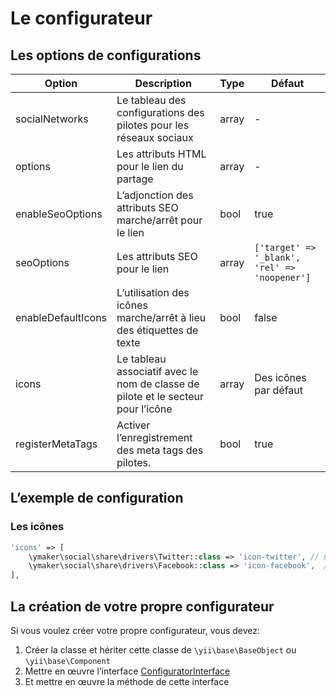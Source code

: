Le configurateur
================

## Les options de configurations

| Option            | Description                                                                       | Type  | Défaut                                        |
|-------------------|-----------------------------------------------------------------------------------|-------|-----------------------------------------------|
|socialNetworks     |Le tableau des configurations des pilotes pour les réseaux sociaux                 |array  |-                                              |
|options            |Les attributs HTML pour le lien du partage                                         |array  |-                                              |
|enableSeoOptions   |L’adjonction des attributs SEO marche/arrêt pour le lien                           |bool   |true                                           |
|seoOptions         |Les attributs SEO pour le lien                                                     |array  |`['target' => '_blank', 'rel' => 'noopener']`  |
|enableDefaultIcons |L’utilisation des icônes marche/arrêt à lieu des étiquettes de texte               |bool   |false                                          |
|icons              |Le tableau associatif avec le nom de classe de pilote et le secteur pour l’icône   |array  |Des icônes par défaut                          |
|registerMetaTags   |Activer l’enregistrement des meta tags des pilotes.                                |bool   |true                                           |

## L’exemple de configuration

### Les icônes

```php
'icons' => [
    \ymaker\social\share\drivers\Twitter::class => 'icon-twitter', // CSS classe
    \ymaker\social\share\drivers\Facebook::class => 'icon-facebook',  // CSS classe
],
```

## La création de votre propre configurateur

Si vous voulez créer votre propre configurateur, vous devez:

1. Créer la classe et hériter cette classe de `\yii\base\BaseObject` ou `\yii\base\Component`
2. Mettre en œuvre l’interface [ConfiguratorInterface](https://github.com/yiimaker/yii2-social-share/blob/master/src/configurators/ConfiguratorInterface.php)
3. Et mettre en œuvre la méthode de cette interface
